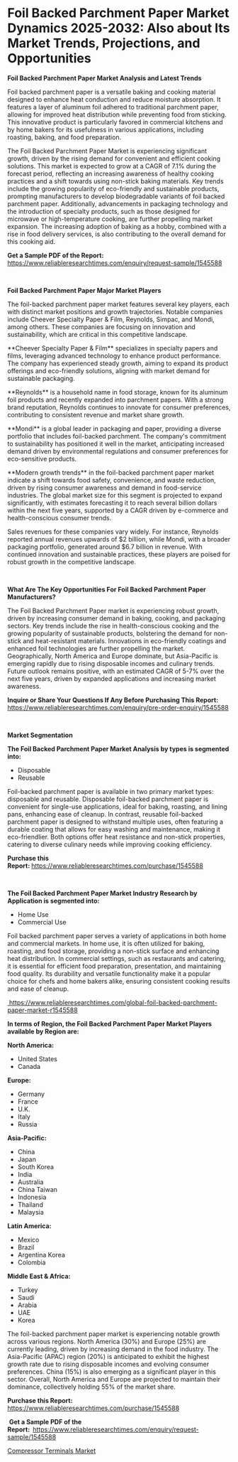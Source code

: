 <p><h1>Foil Backed Parchment Paper Market Dynamics 2025-2032: Also about Its Market Trends, Projections, and Opportunities</h1></p><p><strong>Foil Backed Parchment Paper Market Analysis and Latest Trends</strong></p>
<p><p>Foil backed parchment paper is a versatile baking and cooking material designed to enhance heat conduction and reduce moisture absorption. It features a layer of aluminum foil adhered to traditional parchment paper, allowing for improved heat distribution while preventing food from sticking. This innovative product is particularly favored in commercial kitchens and by home bakers for its usefulness in various applications, including roasting, baking, and food preparation.</p><p>The Foil Backed Parchment Paper Market is experiencing significant growth, driven by the rising demand for convenient and efficient cooking solutions. This market is expected to grow at a CAGR of 7.1% during the forecast period, reflecting an increasing awareness of healthy cooking practices and a shift towards using non-stick baking materials. Key trends include the growing popularity of eco-friendly and sustainable products, prompting manufacturers to develop biodegradable variants of foil backed parchment paper. Additionally, advancements in packaging technology and the introduction of specialty products, such as those designed for microwave or high-temperature cooking, are further propelling market expansion. The increasing adoption of baking as a hobby, combined with a rise in food delivery services, is also contributing to the overall demand for this cooking aid.</p></p>
<p><strong>Get a Sample PDF of the Report:&nbsp;</strong> <a href="https://www.reliableresearchtimes.com/enquiry/request-sample/1545588?utm_campaign=2123&utm_medium=2&utm_source=Github&utm_content=ia&utm_term=06022025&utm_id=foil-backed-parchment-paper">https://www.reliableresearchtimes.com/enquiry/request-sample/1545588</a></p>
<p>&nbsp;</p>
<p><strong>Foil Backed Parchment Paper Major Market Players</strong></p>
<p><p>The foil-backed parchment paper market features several key players, each with distinct market positions and growth trajectories. Notable companies include Cheever Specialty Paper & Film, Reynolds, Simpac, and Mondi, among others. These companies are focusing on innovation and sustainability, which are critical in this competitive landscape.</p><p>**Cheever Specialty Paper & Film** specializes in specialty papers and films, leveraging advanced technology to enhance product performance. The company has experienced steady growth, aiming to expand its product offerings and eco-friendly solutions, aligning with market demand for sustainable packaging.</p><p>**Reynolds** is a household name in food storage, known for its aluminum foil products and recently expanded into parchment papers. With a strong brand reputation, Reynolds continues to innovate for consumer preferences, contributing to consistent revenue and market share growth.</p><p>**Mondi** is a global leader in packaging and paper, providing a diverse portfolio that includes foil-backed parchment. The company's commitment to sustainability has positioned it well in the market, anticipating increased demand driven by environmental regulations and consumer preferences for eco-sensitive products.</p><p>**Modern growth trends** in the foil-backed parchment paper market indicate a shift towards food safety, convenience, and waste reduction, driven by rising consumer awareness and demand in food-service industries. The global market size for this segment is projected to expand significantly, with estimates forecasting it to reach several billion dollars within the next five years, supported by a CAGR driven by e-commerce and health-conscious consumer trends.</p><p>Sales revenues for these companies vary widely. For instance, Reynolds reported annual revenues upwards of $2 billion, while Mondi, with a broader packaging portfolio, generated around $6.7 billion in revenue. With continued innovation and sustainable practices, these players are poised for robust growth in the competitive landscape.</p></p>
<p>&nbsp;</p>
<p><strong>What Are The Key Opportunities For Foil Backed Parchment Paper Manufacturers?</strong></p>
<p><p>The Foil Backed Parchment Paper market is experiencing robust growth, driven by increasing consumer demand in baking, cooking, and packaging sectors. Key trends include the rise in health-conscious cooking and the growing popularity of sustainable products, bolstering the demand for non-stick and heat-resistant materials. Innovations in eco-friendly coatings and enhanced foil technologies are further propelling the market. Geographically, North America and Europe dominate, but Asia-Pacific is emerging rapidly due to rising disposable incomes and culinary trends. Future outlook remains positive, with an estimated CAGR of 5-7% over the next five years, driven by expanded applications and increasing market awareness.</p></p>
<p><strong>Inquire or Share Your Questions If Any Before Purchasing This Report:</strong> <a href="https://www.reliableresearchtimes.com/enquiry/pre-order-enquiry/1545588?utm_campaign=2123&utm_medium=2&utm_source=Github&utm_content=ia&utm_term=06022025&utm_id=foil-backed-parchment-paper">https://www.reliableresearchtimes.com/enquiry/pre-order-enquiry/1545588</a></p>
<p>&nbsp;</p>
<p><strong>Market Segmentation</strong></p>
<p><strong>The Foil Backed Parchment Paper Market Analysis by types is segmented into:</strong></p>
<p><ul><li>Disposable</li><li>Reusable</li></ul></p>
<p><p>Foil-backed parchment paper is available in two primary market types: disposable and reusable. Disposable foil-backed parchment paper is convenient for single-use applications, ideal for baking, roasting, and lining pans, enhancing ease of cleanup. In contrast, reusable foil-backed parchment paper is designed to withstand multiple uses, often featuring a durable coating that allows for easy washing and maintenance, making it eco-friendlier. Both options offer heat resistance and non-stick properties, catering to diverse culinary needs while improving cooking efficiency.</p></p>
<p><strong>Purchase this Report:&nbsp;</strong><a href="https://www.reliableresearchtimes.com/purchase/1545588?utm_campaign=2123&utm_medium=2&utm_source=Github&utm_content=ia&utm_term=06022025&utm_id=foil-backed-parchment-paper">https://www.reliableresearchtimes.com/purchase/1545588</a></p>
<p>&nbsp;</p>
<p><strong>The Foil Backed Parchment Paper Market Industry Research by Application is segmented into:</strong></p>
<p><ul><li>Home Use</li><li>Commercial Use</li></ul></p>
<p><p>Foil backed parchment paper serves a variety of applications in both home and commercial markets. In home use, it is often utilized for baking, roasting, and food storage, providing a non-stick surface and enhancing heat distribution. In commercial settings, such as restaurants and catering, it is essential for efficient food preparation, presentation, and maintaining food quality. Its durability and versatile functionality make it a popular choice for chefs and home bakers alike, ensuring consistent cooking results and ease of cleanup.</p></p>
<p><a href="https://www.reliableresearchtimes.com/global-foil-backed-parchment-paper-market-r1545588?utm_campaign=2123&utm_medium=2&utm_source=Github&utm_content=ia&utm_term=06022025&utm_id=foil-backed-parchment-paper">&nbsp;https://www.reliableresearchtimes.com/global-foil-backed-parchment-paper-market-r1545588</a></p>
<p><strong>In terms of Region, the Foil Backed Parchment Paper Market Players available by Region are:</strong></p>
<p>
    <p> <strong> North America: </strong>
        <ul>
            <li>United States</li>
            <li>Canada</li>
        </ul>
        </p> 
    <p> <strong> Europe: </strong>
        <ul>
            <li>Germany</li>
            <li>France</li>
            <li>U.K.</li>
            <li>Italy</li>
            <li>Russia</li>
        </ul>
        </p> 
    <p> <strong> Asia-Pacific: </strong>
        <ul>
            <li>China</li>
            <li>Japan</li>
            <li>South Korea</li>
            <li>India</li>
            <li>Australia</li>
            <li>China Taiwan</li>
            <li>Indonesia</li>
            <li>Thailand</li>
            <li>Malaysia</li>
        </ul>
        </p> 
    <p> <strong> Latin America: </strong>
        <ul>
            <li>Mexico</li>
            <li>Brazil</li>
            <li>Argentina Korea</li>
            <li>Colombia</li>
        </ul>
        </p> 
    <p> <strong> Middle East & Africa: </strong>
        <ul>
            <li>Turkey</li>
            <li>Saudi</li>
            <li>Arabia</li>
            <li>UAE</li>
            <li>Korea</li>
        </ul>
    </p>
    </p>
<p><p>The foil-backed parchment paper market is experiencing notable growth across various regions. North America (30%) and Europe (25%) are currently leading, driven by increasing demand in the food industry. The Asia-Pacific (APAC) region (20%) is anticipated to exhibit the highest growth rate due to rising disposable incomes and evolving consumer preferences. China (15%) is also emerging as a significant player in this sector. Overall, North America and Europe are projected to maintain their dominance, collectively holding 55% of the market share.</p></p>
<p><strong>Purchase this Report: </strong><a href="https://www.reliableresearchtimes.com/purchase/1545588?utm_campaign=2123&utm_medium=2&utm_source=Github&utm_content=ia&utm_term=06022025&utm_id=foil-backed-parchment-paper">https://www.reliableresearchtimes.com/purchase/1545588</a></p>
<p>&nbsp;<strong>Get a Sample PDF of the Report:&nbsp;&nbsp;</strong><a href="https://www.reliableresearchtimes.com/enquiry/request-sample/1545588?utm_campaign=2123&utm_medium=2&utm_source=Github&utm_content=ia&utm_term=06022025&utm_id=foil-backed-parchment-paper">https://www.reliableresearchtimes.com/enquiry/request-sample/1545588</a></p>
<p><strong></strong></p>
<p><p><a href="https://github.com/mcfred89/Market-Research-Report-List-1/blob/main/compressor-terminals-market.md?utm_campaign=2123&utm_medium=2&utm_source=Github&utm_content=ia&utm_term=06022025&utm_id=foil-backed-parchment-paper">Compressor Terminals Market</a></p></p>